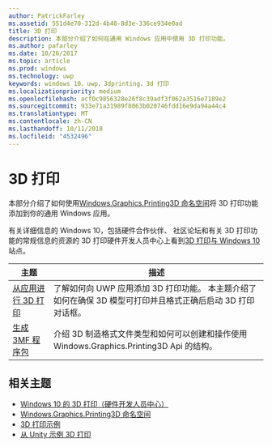 ```yaml
---
author: PatrickFarley
ms.assetid: 551d4e70-312d-4b40-8d3e-336ce934e0ad
title: 3D 打印
description: 本部分介绍了如何在通用 Windows 应用中使用 3D 打印功能。
ms.author: pafarley
ms.date: 10/26/2017
ms.topic: article
ms.prod: windows
ms.technology: uwp
keywords: windows 10，uwp，3dprinting，3d 打印
ms.localizationpriority: medium
ms.openlocfilehash: acf0c9856328e26f8c39adf3f062a3516e7189e2
ms.sourcegitcommit: 933e71a31989f8063b020746fdd16e9da94a44c4
ms.translationtype: MT
ms.contentlocale: zh-CN
ms.lasthandoff: 10/11/2018
ms.locfileid: "4532496"
---
```

# <a name="3d-printing"></a>3D 打印


本部分介绍了如何使用[Windows.Graphics.Printing3D 命名空间](https://msdn.microsoft.com/library/windows/apps/windows.graphics.printing3d.aspx)将 3D 打印功能添加到你的通用 Windows 应用。  

有关详细信息的 Windows 10，包括硬件合作伙伴、 社区论坛和有关 3D 打印功能的常规信息的资源的 3D 打印硬件开发人员中心上看到[3D 打印与 Windows 10](https://developer.microsoft.com/windows/hardware/3d-print-support-windows-10)站点。

| 主题 | 描述 |
|-------|-------------|
| [从应用进行 3D 打印](3d-print-from-app.md) | 了解如何向 UWP 应用添加 3D 打印功能。 本主题介绍了如何在确保 3D 模型可打印并且格式正确后启动 3D 打印对话框。 |
| [生成 3MF 程序包](generate-3mf.md) | 介绍 3D 制造格式文件类型和如何可以创建和操作使用 Windows.Graphics.Printing3D Api 的结构。 |

## <a name="related-topics"></a>相关主题

* [Windows 10 的 3D 打印（硬件开发人员中心）](https://developer.microsoft.com/windows/hardware/3d-print-support-windows-10)
* [Windows.Graphics.Printing3D 命名空间](https://msdn.microsoft.com/library/windows/apps/windows.graphics.printing3d.aspx)
* [3D 打印示例](https://github.com/Microsoft/Windows-universal-samples/tree/master/Samples/3DPrinting)
* [从 Unity 示例 3D 打印](https://github.com/Microsoft/Windows-universal-samples/tree/master/Samples/3DPrintingFromUnity)

 

